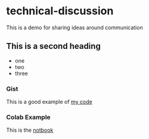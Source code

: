 # technical-discussion
This is a demo for sharing ideas around communication

## This is a second heading

* one 
* two 
* three

### Gist

This is a good example of [my code](https://gist.github.com/Abdelali12-codes/915ddf0d233a05ce09f7f843cc6d9c4c)

### Colab Example

This is the [notbook](https://github.com/Abdelali12-codes/technical-discussion/blob/main/technical_docs.ipynb)
